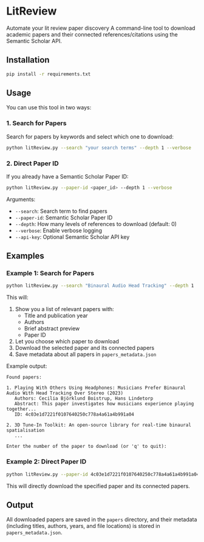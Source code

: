 # LitReview

Automate your lit review paper discovery
A command-line tool to download academic papers and their connected references/citations using the Semantic Scholar API.

## Installation

```bash
pip install -r requirements.txt
```

## Usage

You can use this tool in two ways:

### 1. Search for Papers

Search for papers by keywords and select which one to download:

```bash
python litReview.py --search "your search terms" --depth 1 --verbose
```

### 2. Direct Paper ID

If you already have a Semantic Scholar Paper ID:

```bash
python litReview.py --paper-id <paper_id> --depth 1 --verbose
```

Arguments:
- `--search`: Search term to find papers
- `--paper-id`: Semantic Scholar Paper ID
- `--depth`: How many levels of references to download (default: 0)
- `--verbose`: Enable verbose logging
- `--api-key`: Optional Semantic Scholar API key

## Examples

### Example 1: Search for Papers

```bash
python litReview.py --search "Binaural Audio Head Tracking" --depth 1
```

This will:
1. Show you a list of relevant papers with:
   - Title and publication year
   - Authors
   - Brief abstract preview
   - Paper ID
2. Let you choose which paper to download
3. Download the selected paper and its connected papers
4. Save metadata about all papers in `papers_metadata.json`

Example output:
```
Found papers:

1. Playing With Others Using Headphones: Musicians Prefer Binaural Audio With Head Tracking Over Stereo (2023)
   Authors: Cecilia Björklund Boistrup, Hans Lindetorp
   Abstract: This paper investigates how musicians experience playing together...
   ID: 4c03e1d7221f0107640250c778a4a61a4b991a04

2. 3D Tune-In Toolkit: An open-source library for real-time binaural spatialisation
   ...

Enter the number of the paper to download (or 'q' to quit):
```

### Example 2: Direct Paper ID

```bash
python litReview.py --paper-id 4c03e1d7221f0107640250c778a4a61a4b991a04 --depth 1
```

This will directly download the specified paper and its connected papers.

## Output

All downloaded papers are saved in the `papers` directory, and their metadata (including titles, authors, years, and file locations) is stored in `papers_metadata.json`.
